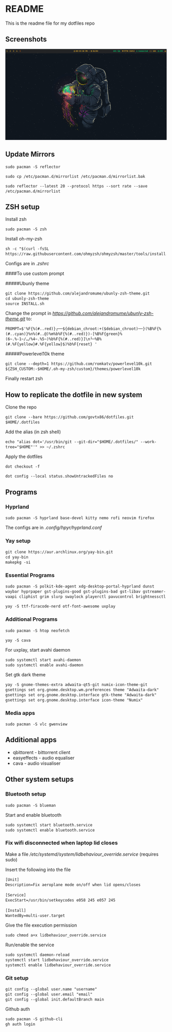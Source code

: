 # README

This is the readme file for my dotfiles repo

## Screenshots

![Wallpaper 1](screenshots/ss.png)

## Update Mirrors

```
sudo pacman -S reflector
```
```
sudo cp /etc/pacman.d/mirrorlist /etc/pacman.d/mirrorlist.bak
```
```
sudo reflector --latest 20 --protocol https --sort rate --save /etc/pacman.d/mirrorlist
```

## ZSH setup

Install zsh
```
sudo pacman -S zsh
```
Install oh-my-zsh
```
sh -c "$(curl -fsSL https://raw.githubusercontent.com/ohmyzsh/ohmyzsh/master/tools/install.sh)"
```

Configs are in *.zshrc*

####To use custom prompt

#####Ubunly theme
```
git clone https://github.com/alejandromume/ubunly-zsh-theme.git
cd ubunly-zsh-theme
source INSTALL.sh
```
Change the prompt in *https://github.com/alejandromume/ubunly-zsh-theme.git* to:
```
PROMPT=$'%F{%(#..red)}┌──${debian_chroot:+($debian_chroot)──}(%B%F{%(#..cyan)}%n%(#..@)%m%b%F{%(#..red)})-[%B%F{green}%(6~.%-1~/…/%4~.%5~)%b%F{%(#..red)}]\n└─%B%(#.%F{yellow}#.%F{yellow}$)%b%F{reset} '
```

#####Powerlevel10k theme
```
git clone --depth=1 https://github.com/romkatv/powerlevel10k.git ${ZSH_CUSTOM:-$HOME/.oh-my-zsh/custom}/themes/powerlevel10k
```
Finally restart zsh
## How to replicate the dotfile in new system

Clone the repo
```
git clone --bare https://github.com/govtx86/dotfiles.git $HOME/.dotfiles
```
Add the alias (in zsh shell)
```
echo "alias dot='/usr/bin/git --git-dir="$HOME/.dotfiles/" --work-tree="$HOME"'" >> ~/.zshrc
```
Apply the dotfiles
```
dot checkout -f
```
```
dot config --local status.showUntrackedFiles no
```


## Programs

### Hyprland
```
sudo pacman -S hyprland base-devel kitty nemo rofi neovim firefox
```

The configs are in *.config/hpyr/hyprland.conf*

### Yay setup

```
git clone https://aur.archlinux.org/yay-bin.git
cd yay-bin
makepkg -si
```


### Essential Programs

```
sudo pacman -S polkit-kde-agent xdg-desktop-portal-hyprland dunst waybar hyprpaper gst-plugins-good gst-plugins-bad gst-libav gstreamer-vaapi cliphist grim slurp swaylock playerctl pavucontrol brightnessctl
```
```
yay -S ttf-firacode-nerd otf-font-awesome uxplay
```

### Additional Programs
```
sudo pacman -S htop neofetch
```
```
yay -S cava
```

For uxplay, start avahi daemon
```
sudo systemctl start avahi-daemon
sudo systemctl enable avahi-daemon
```

Set gtk dark theme
```
yay -S gnome-themes-extra adwaita-qt5-git numix-icon-theme-git
gsettings set org.gnome.desktop.wm.preferences theme "Adwaita-dark"
gsettings set org.gnome.desktop.interface gtk-theme "Adwaita-dark"
gsettings set org.gnome.desktop.interface icon-theme "Numix"
```
### Media apps
```
sudo pacman -S vlc gwenview
```
## Additional apps
- qbittorent - bittorrent client
- easyeffects - audio equaliser
- cava - audio visualiser

## Other system setups

### Bluetooth setup

```
sudo pacman -S blueman
```

Start and enable bluetooth
```
sudo systemctl start bluetooth.service
sudo systemctl enable bluetooth.service
```

### Fix wifi disconnected when laptop lid closes

Make a file */etc/systemd/system/lidbehaviour_override.service* (requires sudo)

Insert the following into the file
```
[Unit]
Description=Fix aeroplane mode on/off when lid opens/closes

[Service]
ExecStart=/usr/bin/setkeycodes e058 245 e057 245

[Install]
WantedBy=multi-user.target
```

Give the file execution permission
```
sudo chmod a+x lidbehaviour_override.service
```

Run/enable the service
```
sudo systemctl daemon-reload
systemctl start lidbehaviour_override.service
systemctl enable lidbehaviour_override.service
```

### Git setup
```
git config --global user.name "username"
git config --global user.email "email"
git config --global init.defaultBranch main
```
Github auth
```
sudo pacman -S github-cli
gh auth login
```
